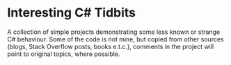 # Interesting C# Tidbits
A collection of simple projects demonstrating some less known or strange C# behaviour. Some of the code is not mine, but copied from other sources (blogs, Stack Overflow posts, books e.t.c.), comments in the project will point to original topics, where possible.
